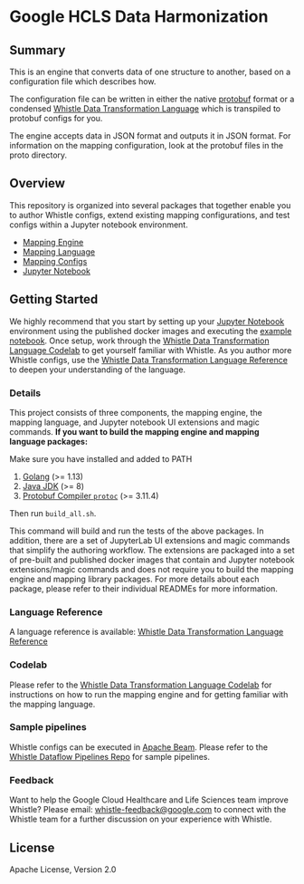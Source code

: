 # Google HCLS Data Harmonization

## Summary

This is an engine that converts data of one structure to another, based on a
configuration file which describes how.

The configuration file can be written in either the native
[protobuf](https://developers.google.com/protocol-buffers/docs/overview) format
or a condensed
[Whistle Data Transformation Language](http://github.com/GoogleCloudPlatform/healthcare-data-harmonization/blob/master/mapping_language)
which is transpiled to protobuf configs for you.

The engine accepts data in JSON format and outputs it in JSON format. For
information on the mapping configuration, look at the protobuf files in the
proto directory.

## Overview

This repository is organized into several packages that together enable you to
author Whistle configs, extend existing mapping configurations, and test configs
within a Jupyter notebook environment.

*   [Mapping Engine](http://github.com/GoogleCloudPlatform/healthcare-data-harmonization/blob/master/mapping_engine)
*   [Mapping Language](http://github.com/GoogleCloudPlatform/healthcare-data-harmonization/blob/master/mapping_language)
*   [Mapping Configs](http://github.com/GoogleCloudPlatform/healthcare-data-harmonization/blob/master/mapping_configs)
*   [Jupyter Notebook](http://github.com/GoogleCloudPlatform/healthcare-data-harmonization/blob/master/tools/notebook)

## Getting Started

We highly recommend that you start by setting up your
[Jupyter Notebook](http://github.com/GoogleCloudPlatform/healthcare-data-harmonization/blob/master/tools/notebook)
environment using the published docker images and executing the
[example notebook](http://github.com/GoogleCloudPlatform/healthcare-data-harmonization/blob/master/tools/notebook/examples/demo-sample.ipynb).
Once setup, work through the
[Whistle Data Transformation Language Codelab](http://github.com/GoogleCloudPlatform/healthcare-data-harmonization/blob/master/mapping_language/doc/codelab.md)
to get yourself familiar with Whistle. As you author more Whistle configs, use
the
[Whistle Data Transformation Language Reference](http://github.com/GoogleCloudPlatform/healthcare-data-harmonization/blob/master/mapping_language/doc/reference.md)
to deepen your understanding of the language.

### Details

This project consists of three components, the mapping engine, the mapping
language, and Jupyter notebook UI extensions and magic commands. **If you want
to build the mapping engine and mapping language packages:**

Make sure you have installed and added to PATH

1.  [Golang](https://golang.org/dl/) (>= 1.13)
1.  [Java JDK](https://openjdk.java.net/install/) (>= 8)
1.  [Protobuf Compiler `protoc`](https://github.com/protocolbuffers/protobuf/releases/tag/v3.11.4)
    (>= 3.11.4)

Then run `build_all.sh`.

This command will build and run the tests of the above packages. In addition,
there are a set of JupyterLab UI extensions and magic commands that simplify the
authoring workflow. The extensions are packaged into a set of pre-built and
published docker images that contain and Jupyter notebook extensions/magic
commands and does not require you to build the mapping engine and mapping
library packages. For more details about each package, please refer to their
individual READMEs for more information.

### Language Reference

A language reference is available:
[Whistle Data Transformation Language Reference](http://github.com/GoogleCloudPlatform/healthcare-data-harmonization/blob/master/mapping_language/doc/reference.md)

### Codelab

Please refer to the
[Whistle Data Transformation Language Codelab](http://github.com/GoogleCloudPlatform/healthcare-data-harmonization/blob/master/mapping_language/doc/codelab.md)
for instructions on how to run the mapping engine and for getting familiar with
the mapping language.

### Sample pipelines

Whistle configs can be executed in [Apache Beam](https://beam.apache.org/).
Please refer to the
[Whistle Dataflow Pipelines Repo](https://github.com/GoogleCloudPlatform/healthcare-data-harmonization-dataflow)
for sample pipelines.

### Feedback

Want to help the Google Cloud Healthcare and Life Sciences team improve Whistle?
Please email: whistle-feedback@google.com to connect with the Whistle team for a
further discussion on your experience with Whistle.

## License

Apache License, Version 2.0
